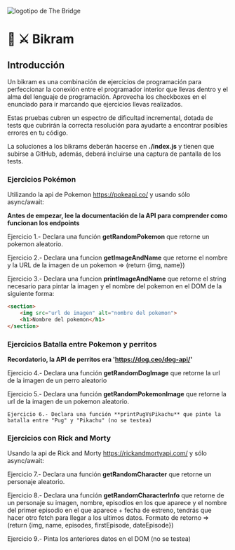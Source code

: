 ![logotipo de The Bridge](https://user-images.githubusercontent.com/27650532/77754601-e8365180-702b-11ea-8bed-5bc14a43f869.png  "logotipo de The Bridge")

# :european_castle: :crossed_swords: Bikram #

## Introducción ##
Un bikram es una combinación de ejercicios de programación para perfeccionar la conexión entre el programador interior que llevas dentro y el alma del lenguaje de programación. Aprovecha los checkboxes en el enunciado para ir marcando que ejercicios llevas realizados.

Estas pruebas cubren un espectro de dificultad incremental, dotada de tests que cubrirán la correcta resolución para ayudarte a encontrar posibles errores en tu código.

La soluciones a los bikrams deberán hacerse en **./index.js** y tienen que subirse a GitHub, además, deberá incluirse una captura de pantalla de los tests.


### Ejercicios Pokémon ###



Utilizando la api de Pokemon https://pokeapi.co/ y usando sólo async/await:

**Antes de empezar, lee la documentación de la API para comprender como funcionan los endpoints**


Ejercicio 1.- Declara una función **getRandomPokemon** que retorne un pokemon aleatorio.

Ejercicio 2.- Declara una funcion **getImageAndName** que retorne el nombre y la URL de la imagen de un pokemon => (return {img, name})

Ejercicio 3.- Declara una funcion **printImageAndName** que retorne el string necesario para pintar la imagen y el nombre del pokemon en el DOM de la siguiente forma:

```html
<section>
    <img src="url de imagen" alt="nombre del pokemon">
    <h1>Nombre del pokemon</h1>
</section>
```

### Ejercicios Batalla entre Pokemon y perritos ###



**Recordatorio, la API de perritos era 'https://dog.ceo/dog-api/'**


Ejercicio 4.- Declara una función **getRandomDogImage** que retorne la url de la imagen de un perro aleatorio

Ejercicio 5.- Declara una función **getRandomPokemonImage** que retorne la url de la imagen de un pokemon aleatorio.

    Ejercicio 6.- Declara una función **printPugVsPikachu** que pinte la batalla entre "Pug" y "Pikachu" (no se testea)


### Ejercicios con Rick and Morty ###

Usando la api de Rick and Morty https://rickandmortyapi.com/ y sólo async/await:

Ejercicio 7.- Declara una función **getRandomCharacter** que retorne un personaje aleatorio.

Ejercicio 8.- Declara una función **getRandomCharacterInfo** que retorne de un personaje su imagen, nombre, episodios en los que aparece y el nombre del primer episodio en el que aparece + fecha de estreno, tendrás que hacer otro fetch para llegar a los ultimos datos. Formato de retorno => (return {img, name, episodes, firstEpisode, dateEpisode})

Ejercicio 9.- Pinta los anteriores datos en el DOM (no se testea)
